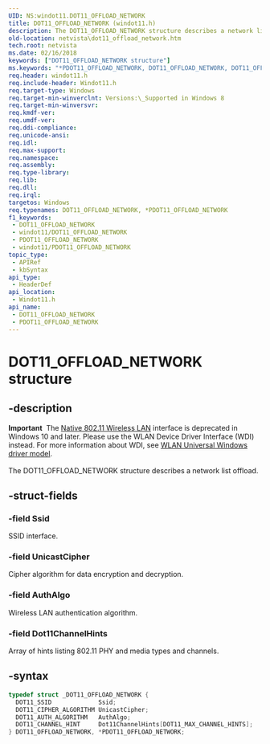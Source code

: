 ```yaml
---
UID: NS:windot11.DOT11_OFFLOAD_NETWORK
title: DOT11_OFFLOAD_NETWORK (windot11.h)
description: The DOT11_OFFLOAD_NETWORK structure describes a network list offload.
old-location: netvista\dot11_offload_network.htm
tech.root: netvista
ms.date: 02/16/2018
keywords: ["DOT11_OFFLOAD_NETWORK structure"]
ms.keywords: "*PDOT11_OFFLOAD_NETWORK, DOT11_OFFLOAD_NETWORK, DOT11_OFFLOAD_NETWORK structure [Network Drivers Starting with Windows Vista], PDOT11_OFFLOAD_NETWORK, PDOT11_OFFLOAD_NETWORK structure pointer [Network Drivers Starting with Windows Vista], netvista.dot11_offload_network, windot11/DOT11_OFFLOAD_NETWORK, windot11/PDOT11_OFFLOAD_NETWORK"
req.header: windot11.h
req.include-header: Windot11.h
req.target-type: Windows
req.target-min-winverclnt: Versions:\_Supported in Windows 8
req.target-min-winversvr: 
req.kmdf-ver: 
req.umdf-ver: 
req.ddi-compliance: 
req.unicode-ansi: 
req.idl: 
req.max-support: 
req.namespace: 
req.assembly: 
req.type-library: 
req.lib: 
req.dll: 
req.irql: 
targetos: Windows
req.typenames: DOT11_OFFLOAD_NETWORK, *PDOT11_OFFLOAD_NETWORK
f1_keywords:
 - DOT11_OFFLOAD_NETWORK
 - windot11/DOT11_OFFLOAD_NETWORK
 - PDOT11_OFFLOAD_NETWORK
 - windot11/PDOT11_OFFLOAD_NETWORK
topic_type:
 - APIRef
 - kbSyntax
api_type:
 - HeaderDef
api_location:
 - Windot11.h
api_name:
 - DOT11_OFFLOAD_NETWORK
 - PDOT11_OFFLOAD_NETWORK
---
```


# DOT11_OFFLOAD_NETWORK structure


## -description

<div class="alert"><b>Important</b>  The <a href="/previous-versions/windows/hardware/wireless/ff560689(v=vs.85)">Native 802.11 Wireless LAN</a> interface is deprecated in Windows 10 and later. Please use the WLAN Device Driver Interface (WDI) instead. For more information about WDI, see <a href="/windows-hardware/drivers/network/wifi-universal-driver-model">WLAN Universal Windows driver model</a>.</div><div> </div>The DOT11_OFFLOAD_NETWORK structure describes a network list offload.

## -struct-fields

### -field Ssid

SSID interface.

### -field UnicastCipher

Cipher algorithm for data encryption and decryption.

### -field AuthAlgo

Wireless LAN authentication algorithm.

### -field Dot11ChannelHints

Array of hints listing 802.11 PHY and media types and channels.

## -syntax

```cpp
typedef struct _DOT11_OFFLOAD_NETWORK {
  DOT11_SSID             Ssid;
  DOT11_CIPHER_ALGORITHM UnicastCipher;
  DOT11_AUTH_ALGORITHM   AuthAlgo;
  DOT11_CHANNEL_HINT     Dot11ChannelHints[DOT11_MAX_CHANNEL_HINTS];
} DOT11_OFFLOAD_NETWORK, *PDOT11_OFFLOAD_NETWORK;
```

